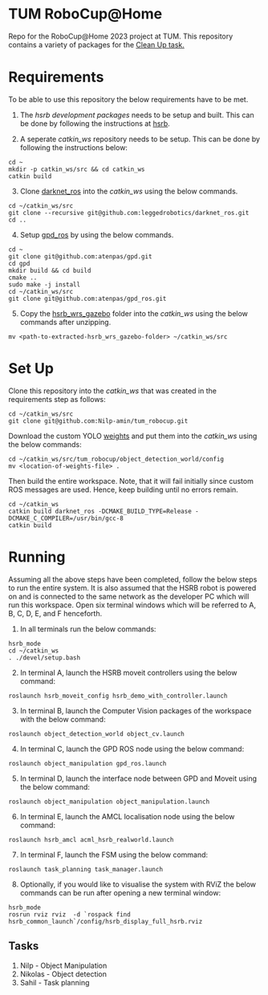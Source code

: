 # TUM RoboCup@Home
Repo for the RoboCup@Home 2023 project at TUM. This repository contains a variety of packages for the [Clean Up task.](https://athome.robocup.org/wp-content/uploads/2022_rulebook.pdf) 

<!-- # Team members
1. Nilp (Matrikel-Nr: 03784634) 
2. Niklas (Matrikel-Nr: 03714848)
3. Sahil (Matrikel-Nr: 03699104) -->

# Requirements
To be able to use this repository the below requirements have to be met.
1. The *hsrb development packages* needs to be setup and built. This can be done by following the instructions at [hsrb](https://docs.hsr.io/hsrb_user_manual_en/howto/pc_install.html).

2. A seperate *catkin_ws* repository needs to be setup. This can be done by following the instructions below:
```
cd ~
mkdir -p catkin_ws/src && cd catkin_ws
catkin build
```
3. Clone [darknet_ros](https://github.com/leggedrobotics/darknet_ros) into the *catkin_ws* using the below commands.
```
cd ~/catkin_ws/src
git clone --recursive git@github.com:leggedrobotics/darknet_ros.git
cd ..
```
4. Setup [gpd_ros](https://github.com/atenpas/gpd_ros) by using the below commands.
```
cd ~
git clone git@github.com:atenpas/gpd.git 
cd gpd
mkdir build && cd build
cmake ..
sudo make -j install
cd ~/catkin_ws/src
git clone git@github.com:atenpas/gpd_ros.git 
```
5. Copy the [hsrb_wrs_gazebo](https://gitlab.lrz.de/robocup-home-ics/tutorials/-/wikis/uploads/T5_fengyi/hsrb_wrs_gazebo.zip) folder into the *catkin_ws* using the below commands after unzipping.
```
mv <path-to-extracted-hsrb_wrs_gazebo-folder> ~/catkin_ws/src
```
# Set Up
Clone this repository into the *catkin_ws* that was created in the requirements step as follows:
```
cd ~/catkin_ws/src
git clone git@github.com:Nilp-amin/tum_robocup.git
```
Download the custom YOLO [weights](https://drive.google.com/file/d/1yZSaTLOWRaDS9rBSHwXwhvXUmixQYYU1/view?usp=sharing) and put them into the *catkin_ws* using the below commands:

```
cd ~/catkin_ws/src/tum_robocup/object_detection_world/config
mv <location-of-weights-file> .
```

Then build the entire workspace. Note, that it will fail initially since custom ROS messages are used. Hence, keep building until no errors remain.

```
cd ~/catkin_ws 
catkin build darknet_ros -DCMAKE_BUILD_TYPE=Release -DCMAKE_C_COMPILER=/usr/bin/gcc-8
catkin build
```

# Running
Assuming all the above steps have been completed, follow the below steps to run the entire system. It is also assumed that the HSRB robot is powered on and is connected to the same network as the developer PC which will run this workspace. Open six terminal windows which will be referred to A, B, C, D, E, and F henceforth.

1. In all terminals run the below commands:
```
hsrb_mode
cd ~/catkin_ws
. ./devel/setup.bash
``` 
2. In terminal A, launch the HSRB moveit controllers using the below command:
```
roslaunch hsrb_moveit_config hsrb_demo_with_controller.launch
```
3. In terminal B, launch the Computer Vision packages of the workspace with the below command:
```
roslaunch object_detection_world object_cv.launch
```
4. In terminal C, launch the GPD ROS node using the below command:
```
roslaunch object_manipulation gpd_ros.launch
```
5. In terminal D, launch the interface node between GPD and Moveit using the below command:
```
roslaunch object_manipulation object_manipulation.launch
```
6. In terminal E, launch the AMCL localisation node using the below command:
```
roslaunch hsrb_amcl acml_hsrb_realworld.launch
```
7. In terminal F, launch the FSM using the below command:
```
roslaunch task_planning task_manager.launch
```
8. Optionally, if you would like to visualise the system with RViZ the below commands can be run after opening a new terminal window:
```
hsrb_mode
rosrun rviz rviz  -d `rospack find hsrb_common_launch`/config/hsrb_display_full_hsrb.rviz
```

## Tasks
1. Nilp - Object Manipulation 
2. Nikolas - Object detection
3. Sahil - Task planning

